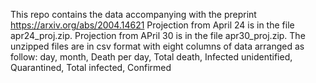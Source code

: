 This repo contains the data accompanying with the preprint https://arxiv.org/abs/2004.14621 
Projection from April 24 is in the file apr24_proj.zip. 
Projection from APril 30 is in the file apr30_proj.zip. 
The unzipped files are in csv format with eight columns of data arranged as follow: 
day, month, Death per day, Total death, Infected unidentified, Quarantined, Total infected, Confirmed

